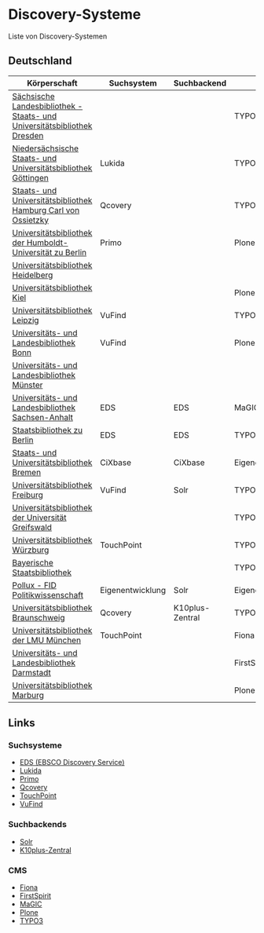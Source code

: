 # Discovery-Systeme

Liste von Discovery-Systemen

## Deutschland

| Körperschaft                                                                                            | Suchsystem       | Suchbackend     | CMS              |
| ------------------------------------------------------------------------------------------------------- | ---------------- | --------------- | ---------------- |
| [Sächsische Landesbibliothek - Staats- und Universitätsbibliothek Dresden](http://www.slub-dresden.de/) |                  |                 | TYPO3            |
| [Niedersächsische Staats- und Universitätsbibliothek Göttingen](http://www.sub.uni-goettingen.de/)      | Lukida           |                 | TYPO3            |
| [Staats- und Universitätsbibliothek Hamburg Carl von Ossietzky](http://www.sub.uni-hamburg.de/)         | Qcovery          |                 | TYPO3            |
| [Universitätsbibliothek der Humboldt-Universität zu Berlin](http://www.ub.hu-berlin.de/)                | Primo            |                 | Plone            |
| [Universitätsbibliothek Heidelberg](http://www.ub.uni-hd.de/)                                           |                  |                 |                  |
| [Universitätsbibliothek Kiel](http://www.ub.uni-kiel.de/)                                               |                  |                 | Plone            |
| [Universitätsbibliothek Leipzig](http://www.ub.uni-leipzig.de/)                                         | VuFind           |                 | TYPO3            |
| [Universitäts- und Landesbibliothek Bonn](http://www.ulb.uni-bonn.de/)                                  | VuFind           |                 | Plone            |
| [Universitäts- und Landesbibliothek Münster](http://www.ulb.uni-muenster.de/)                           |                  |                 |                  |
| [Universitäts- und Landesbibliothek Sachsen-Anhalt](https://bibliothek.uni-halle.de/)                   | EDS              | EDS             | MaGIC            |
| [Staatsbibliothek zu Berlin](https://staatsbibliothek-berlin.de/)                                       | EDS              | EDS             | TYPO3            |
| [Staats- und Universitätsbibliothek Bremen](https://suub.uni-bremen.de/)                                | CiXbase          | CiXbase         | Eigenentwicklung |
| [Universitätsbibliothek Freiburg](https://ub.uni-freiburg.de/)                                          | VuFind           | Solr            | TYPO3            |
| [Universitätsbibliothek der Universität Greifswald](https://ub.uni-greifswald.de/)                      |                  |                 | TYPO3            |
| [Universitätsbibliothek Würzburg](https://www.bibliothek.uni-wuerzburg.de/)                             | TouchPoint       |                 | TYPO3            |
| [Bayerische Staatsbibliothek](https://www.bsb-muenchen.de/)                                             |                  |                 | TYPO3            |
| [Pollux - FID Politikwissenschaft](https://www.pollux-fid.de/)                                          | Eigenentwicklung | Solr            | Eigenentwicklung |
| [Universitätsbibliothek Braunschweig](https://www.tu-braunschweig.de/ub)                                | Qcovery          | K10plus-Zentral | TYPO3            |
| [Universitätsbibliothek der LMU München](https://www.ub.uni-muenchen.de/)                               | TouchPoint       |                 | Fiona            |
| [Universitäts- und Landesbibliothek Darmstadt](https://www.ulb.tu-darmstadt.de/)                        |                  |                 | FirstSpirit      |
| [Universitätsbibliothek Marburg](https://www.uni-marburg.de/de/ub)                                      |                  |                 | Plone            |

## Links

### Suchsysteme

- [EDS (EBSCO Discovery Service)](https://www.ebsco.com/products/ebsco-discovery-service)
- [Lukida](https://www.lukida.org/)
- [Primo](https://exlibrisgroup.com/products/primo-discovery-service/)
- [Qcovery](https://www.qcovery.de/)
- [TouchPoint](https://www.oclc.org/de/touchpoint.html)
- [VuFind](https://vufind.org/)

### Suchbackends

- [Solr](https://solr.apache.org/)
- [K10plus-Zentral](https://verbundwiki.gbv.de/display/VZG/K10plus-Zentral)

### CMS

- [Fiona](https://fiona.justrelate.com/)
- [FirstSpirit](https://www.e-spirit.com/)
- [MaGIC](https://www.magic.uni-halle.de/)
- [Plone](https://plone.org/)
- [TYPO3](https://typo3.org/)
